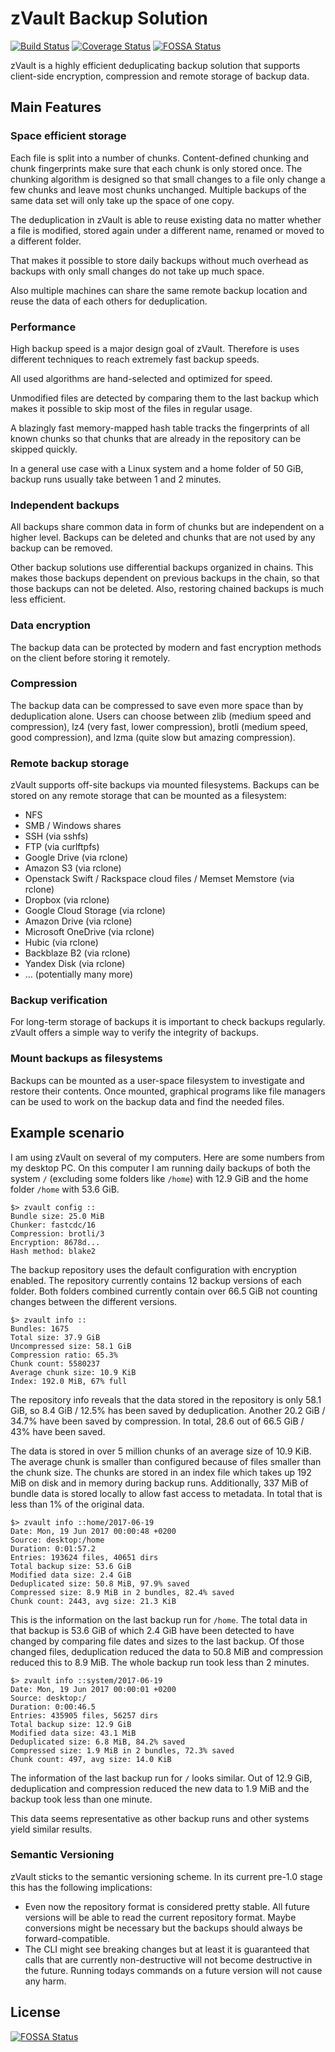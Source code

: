 # zVault Backup Solution

[![Build Status](https://travis-ci.org/dswd/zvault.svg?branch=master)](https://travis-ci.org/dswd/zvault)
[![Coverage Status](https://coveralls.io/repos/dswd/zvault/badge.svg?branch=master&service=github)](https://coveralls.io/github/dswd/zvault?branch=master)
[![FOSSA Status](https://app.fossa.com/api/projects/git%2Bgithub.com%2Fdswd%2Fzvault.svg?type=shield)](https://app.fossa.com/projects/git%2Bgithub.com%2Fdswd%2Fzvault?ref=badge_shield)

zVault is a highly efficient deduplicating backup solution that supports
client-side encryption, compression and remote storage of backup data.

## Main Features

### Space efficient storage
Each file is split into a number of chunks. Content-defined chunking and chunk
fingerprints make sure that each chunk is only stored once. The chunking
algorithm is designed so that small changes to a file only change a few chunks
and leave most chunks unchanged. Multiple backups of the same data set will only
take up the space of one copy.

The deduplication in zVault is able to reuse existing data no matter whether a
file is modified, stored again under a different name, renamed or moved to a
different folder.

That makes it possible to store daily backups without much overhead as backups
with only small changes do not take up much space.

Also multiple machines can share the same remote backup location and reuse the
data of each others for deduplication.

### Performance
High backup speed is a major design goal of zVault. Therefore is uses different
techniques to reach extremely fast backup speeds.

All used algorithms are hand-selected and optimized for speed.

Unmodified files are detected by comparing them to the last backup which makes
it possible to skip most of the files in regular usage.

A blazingly fast memory-mapped hash table tracks the fingerprints of all known
chunks so that chunks that are already in the repository can be skipped quickly.

In a general use case with a Linux system and a home folder of 50 GiB, backup
runs usually take between 1 and 2 minutes.

### Independent backups
All backups share common data in form of chunks but are independent on a higher
level. Backups can be deleted and chunks that are not used by any backup can be
removed.

Other backup solutions use differential backups organized in chains. This makes
those backups dependent on previous backups in the chain, so that those backups
can not be deleted. Also, restoring chained backups is much less efficient.

### Data encryption
The backup data can be protected by modern and fast encryption methods on the
client before storing it remotely.

### Compression
The backup data can be compressed to save even more space than by deduplication
alone. Users can choose between zlib (medium speed and compression),
lz4 (very fast, lower compression), brotli (medium speed, good compression), and
lzma (quite slow but amazing compression).

### Remote backup storage
zVault supports off-site backups via mounted filesystems. Backups can be stored
on any remote storage that can be mounted as a filesystem:
- NFS
- SMB / Windows shares
- SSH (via sshfs)
- FTP (via curlftpfs)
- Google Drive (via rclone)
- Amazon S3 (via rclone)
- Openstack Swift / Rackspace cloud files / Memset Memstore (via rclone)
- Dropbox (via rclone)
- Google Cloud Storage (via rclone)
- Amazon Drive (via rclone)
- Microsoft OneDrive (via rclone)
- Hubic (via rclone)
- Backblaze B2 (via rclone)
- Yandex Disk (via rclone)
- ... (potentially many more)

### Backup verification
For long-term storage of backups it is important to check backups regularly.
zVault offers a simple way to verify the integrity of backups.

### Mount backups as filesystems
Backups can be mounted as a user-space filesystem to investigate and restore
their contents. Once mounted, graphical programs like file managers can be used
to work on the backup data and find the needed files.


## Example scenario

I am using zVault on several of my computers. Here are some numbers from my
desktop PC. On this computer I am running daily backups of both the system `/`
(excluding some folders like `/home`) with 12.9 GiB and the home folder `/home`
with 53.6 GiB.

    $> zvault config ::
    Bundle size: 25.0 MiB
    Chunker: fastcdc/16
    Compression: brotli/3
    Encryption: 8678d...
    Hash method: blake2

The backup repository uses the default configuration with encryption enabled.
The repository currently contains 12 backup versions of each folder. Both
folders combined currently contain over 66.5 GiB not counting changes between
the different versions.

    $> zvault info ::
    Bundles: 1675
    Total size: 37.9 GiB
    Uncompressed size: 58.1 GiB
    Compression ratio: 65.3%
    Chunk count: 5580237
    Average chunk size: 10.9 KiB
    Index: 192.0 MiB, 67% full

The repository info reveals that the data stored in the repository is only
58.1 GiB, so 8.4 GiB / 12.5% has been saved by deduplication. Another 20.2 GiB /
34.7% have been saved by compression. In total, 28.6 out of 66.5 GiB / 43% have
been saved.

The data is stored in over 5 million chunks of an average size of 10.9 KiB. The
average chunk is smaller than configured because of files smaller than the chunk
size. The chunks are stored in an index file which takes up 192 MiB on disk and
in memory during backup runs. Additionally, 337 MiB of bundle data is stored
locally to allow fast access to metadata. In total that is less than 1% of the
original data.

    $> zvault info ::home/2017-06-19
    Date: Mon, 19 Jun 2017 00:00:48 +0200
    Source: desktop:/home
    Duration: 0:01:57.2
    Entries: 193624 files, 40651 dirs
    Total backup size: 53.6 GiB
    Modified data size: 2.4 GiB
    Deduplicated size: 50.8 MiB, 97.9% saved
    Compressed size: 8.9 MiB in 2 bundles, 82.4% saved
    Chunk count: 2443, avg size: 21.3 KiB

This is the information on the last backup run for `/home`. The total data in
that backup is 53.6 GiB of which 2.4 GiB have been detected to have changed by
comparing file dates and sizes to the last backup. Of those changed files,
deduplication reduced the data to 50.8 MiB and compression reduced this to
8.9 MiB. The whole backup run took less than 2 minutes.

    $> zvault info ::system/2017-06-19
    Date: Mon, 19 Jun 2017 00:00:01 +0200
    Source: desktop:/
    Duration: 0:00:46.5
    Entries: 435905 files, 56257 dirs
    Total backup size: 12.9 GiB
    Modified data size: 43.1 MiB
    Deduplicated size: 6.8 MiB, 84.2% saved
    Compressed size: 1.9 MiB in 2 bundles, 72.3% saved
    Chunk count: 497, avg size: 14.0 KiB

The information of the last backup run for `/` looks similar. Out of 12.9 GiB,
deduplication and compression reduced the new data to 1.9 MiB and the backup
took less than one minute.

This data seems representative as other backup runs and other systems yield
similar results.


### Semantic Versioning
zVault sticks to the semantic versioning scheme. In its current pre-1.0 stage
this has the following implications:
- Even now the repository format is considered pretty stable. All future
  versions will be able to read the current repository format. Maybe conversions
  might be necessary but the backups should always be forward-compatible.
- The CLI might see breaking changes but at least it is guaranteed that calls
  that are currently non-destructive will not become destructive in the future.
  Running todays commands on a future version will not cause any harm.


## License
[![FOSSA Status](https://app.fossa.com/api/projects/git%2Bgithub.com%2Fdswd%2Fzvault.svg?type=large)](https://app.fossa.com/projects/git%2Bgithub.com%2Fdswd%2Fzvault?ref=badge_large)